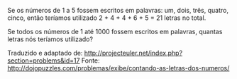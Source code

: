 Se os números de 1 a 5 fossem escritos em palavras: um, dois, três, quatro, cinco, então teríamos utilizado 2 + 4 + 4 + 6 + 5 = 21 letras no total.

Se todos os números de 1 até 1000 fossem escritos em palavras, quantas letras nós teríamos utilizado?

 

Traduzido e adaptado de: http://projecteuler.net/index.php?section=problems&id=17
Fonte: http://dojopuzzles.com/problemas/exibe/contando-as-letras-dos-numeros/